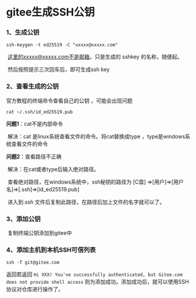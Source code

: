 # gitee生成SSH公钥



### 1、生成公钥

```
ssh-keygen -t ed25519 -C "xxxxx@xxxxx.com"  
```

​	这里的xxxxx@xxxxx.com不是邮箱，只是生成的 sshkey 的名称，随便起。

​	然后按照提示三次回车后，即可生成ssh key

### 2、查看生成的公钥

官方教程的终端命令查看自己的公钥 ，可能会出现问题

```
cat ~/.ssh/id_ed25519.pub  
```

**问题1**：cat不是内部命令

​	解决：cat 是linux系统查看文件的命令。将cat替换成type ，type是windows系统查看文件的命令

**问题2**：查看路径不正确

​	解决：在cat或者type后输入绝对路径。

​				查看绝对路径，在windows系统中，ssh秘钥的路径为  [C盘] =>[用户]=>[用户名]=>[.ssh]=>[id_ed25519.pub]

​				进入到.ssh 文件后复制此路径，在路径后加上文件的名字就可以了。

### 3、添加公钥

​		复制终端公钥添加到gitee中

### 4、添加主机到本机SSH可信列表

```
ssh -T git@gitee.com
```

返回若返回 `Hi XXX! You've successfully authenticated, but Gitee.com does not provide shell access` 则为添加成功。添加成功后，就可以使用SSH协议对仓库进行操作了。